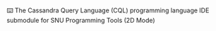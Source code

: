 ⌨️ The Cassandra Query Language (CQL) programming language IDE submodule for SNU Programming Tools (2D Mode) 
